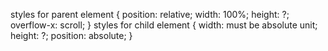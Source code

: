styles for parent element {
	position: relative;
	width: 100%;
	height: ?;
	overflow-x: scroll;
}
styles for child element {
	width: must be absolute unit;
    height: ?;
	position: absolute;
}